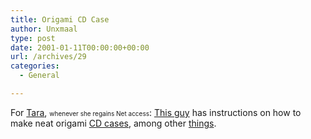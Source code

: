 ```yaml
---
title: Origami CD Case
author: Unxmaal
type: post
date: 2001-01-11T00:00:00+00:00
url: /archives/29
categories:
  - General

---
```

For [Tara][1], <font size="1">whenever she regains Net access</font>: [This guy][2] has instructions on how to make neat origami [CD cases][3], among other [things][4].

 [1]: http://ratcrap.com
 [2]: http://web.merrimack.edu/~thull/OrigamiMath.html
 [3]: http://web.merrimack.edu/~thull/cd.gif
 [4]: http://web.merrimack.edu/~thull/gallery/modgallery.html